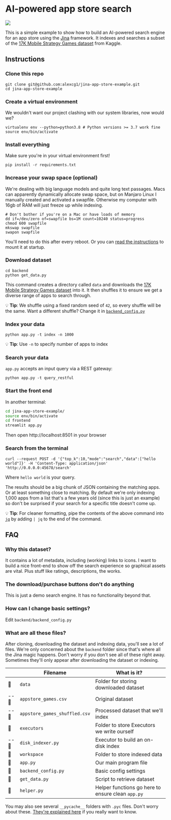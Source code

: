 # AI-powered app store search

![](./video.gif)

This is a simple example to show how to build an AI-powered search engine for an app store using the [Jina](https://github.com/jina-ai/jina/) framework. It indexes and searches a subset of the [17K Mobile Strategy Games dataset](https://www.kaggle.com/tristan581/17k-apple-app-store-strategy-games) from Kaggle.

## Instructions

### Clone this repo

```shell
git clone git@github.com:alexcg1/jina-app-store-example.git
cd jina-app-store-example
```

### Create a virtual environment

We wouldn't want our project clashing with our system libraries, now would we?

```shell
virtualenv env --python=python3.8 # Python versions >= 3.7 work fine
source env/bin/activate
```

### Install everything

Make sure you're in your virtual environment first!

```shell
pip install -r requirements.txt
```

### Increase your swap space (optional)

We're dealing with big language models and quite long text passages. Macs can apparently dynamically allocate swap space, but on Manjaro Linux I manually created and activated a swapfile. Otherwise my computer with 16gb of RAM will just freeze up while indexing.

```shell
# Don't bother if you're on a Mac or have loads of memory
dd if=/dev/zero of=swapfile bs=1M count=10240 status=progress
chmod 600 swapfile
mkswap swapfile
swapon swapfile
```

You'll need to do this after every reboot. Or you can [read the instructions](https://wiki.archlinux.org/title/Swap#Manually) to mount it at startup.

### Download dataset

```shell
cd backend
python get_data.py
```

This command creates a directory called `data` and downloads the [17K Mobile Strategy Games dataset](https://www.kaggle.com/tristan581/17k-apple-app-store-strategy-games) into it. It then shuffles it to ensure we get a diverse range of apps to search through.

💡 **Tip**: We shuffle using a fixed random seed of `42`, so every shuffle will be the same. Want a different shuffle? Change it in [`backend_config.py`](./backend/backend_config.py)

### Index your data

```shell
python app.py -t index -n 1000
```

💡 **Tip**: Use `-n` to specify number of apps to index

### Search your data

`app.py` accepts an input query via a REST gateway:

```shell
python app.py -t query_restful
```

### Start the front end

In another terminal:

```sh
cd jina-app-store-example/
source env/bin/activate
cd frontend
streamlit app.py
```

Then open http://localhost:8501 in your browser

### Search from the terminal

```shell
curl --request POST -d '{"top_k":10,"mode":"search","data":["hello world"]}' -H 'Content-Type: application/json' 'http://0.0.0.0:45678/search'
```

Where `hello world` is your query.

The results should be a big chunk of JSON containing the matching apps. Or at least something close to matching. By default we're only indexing 1,000 apps from a list that's a few years old (since this is just an example) so don't be surprised if your search for a specific title doesn't come up.

💡 **Tip**: For cleaner formatting, pipe the contents of the above command into [`jq`](https://stedolan.github.io/jq/) by adding `| jq` to the end of the command.

## FAQ

### Why this dataset?

It contains a lot of metadata, including (working) links to icons. I want to build a nice front-end to show off the search experience so graphical assets are vital. Plus stuff like ratings, descriptions, the works.

### The download/purchase buttons don't do anything

This is just a demo search engine. It has no functionality beyond that. 

### How can I change basic settings?

Edit `backend/backend_config.py`

### What are all these files?

After cloning, downloading the dataset and indexing data, you'll see a lot of files. We're only concerned about the `backend` folder since that's where all the Jina magic happens. Don't worry if you don't see all of these right away. Sometimes they'll only appear after downloading the dataset or indexing.

|       | Filename                      | What is it?                                       |
|-------|-------------------------------|---------------------------------------------------|
| 📂    | `data`                        | Folder for storing downloaded dataset             |
| -- 📄 | `appstore_games.csv`          | Original dataset                                  |
| -- 📄 | `appstore_games_shuffled.csv` | Processed dataset that we'll index                |
| 📂    | `executors`                   | Folder to store Executors we write ourself        |
| -- 📄 | `disk_indexer.py`             | Executor to build an on-disk index                |
| 📂    | `workspace`                   | Folder to store indexed data                      |
| 📄    | `app.py`                      | Our main program file                             |
| 📄    | `backend_config.py`           | Basic config settings                             |
| 📄    | `get_data.py`                 | Script to retrieve dataset                        |
| 📄    | `helper.py`                   | Helper functions go here to ensure clean `app.py` |

You may also see several `__pycache__` folders with `.pyc` files. Don't worry about these. [They're explained here](https://stackoverflow.com/a/16869074) if you really want to know.



